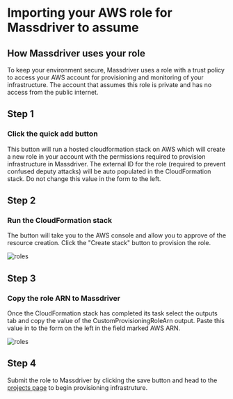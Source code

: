 # Importing your AWS role for Massdriver to assume

## How Massdriver uses your role

To keep your environment secure, Massdriver uses a role with a trust policy to access your AWS account for provisioning and monitoring of your infrastructure. The account that assumes this role is private and has no access from the public internet.

## Step 1

### Click the quick add button

This button will run a hosted cloudformation stack on AWS which will create a new role in your account with the permissions required to provision infrastructure in Massdriver. The external ID for the role (required to prevent confused deputy attacks) will be auto populated in the CloudFormation stack. Do not change this value in the form to the left.

## Step 2

### Run the CloudFormation stack

The button will take you to the AWS console and allow you to approve of the resource creation. Click the "Create stack" button to provision the role.

![roles](/role-quick-add-1.PNG)

## Step 3

### Copy the role ARN to Massdriver

Once the CloudFormation stack has completed its task select the outputs tab and copy the value of the CustomProvisioningRoleArn output. Paste this value in to the form on the left in the field marked AWS ARN.

![roles](/quick-add-2.PNG)

## Step 4

Submit the role to Massdriver by clicking the save button and head to the [projects page](/projects) to begin provisioning infrastruture.
